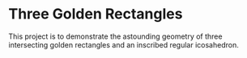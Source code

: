 # Three Golden Rectangles

This project is to demonstrate the astounding geometry of three intersecting golden rectangles and an inscribed regular icosahedron.

